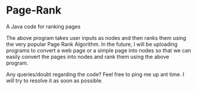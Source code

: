 # Page-Rank
A Java code for ranking pages

The above program takes user inputs as nodes and then ranks them using the very popular Page Rank Algorithm.
In the future, I will be uploading programs to convert a web page or a simple page into nodes so that we can easily convert the pages into nodes and rank them using the above program.

Any queries/doubt regarding the code?
Feel free to ping me up ant time. I will try to resolve it as soon as possible.
